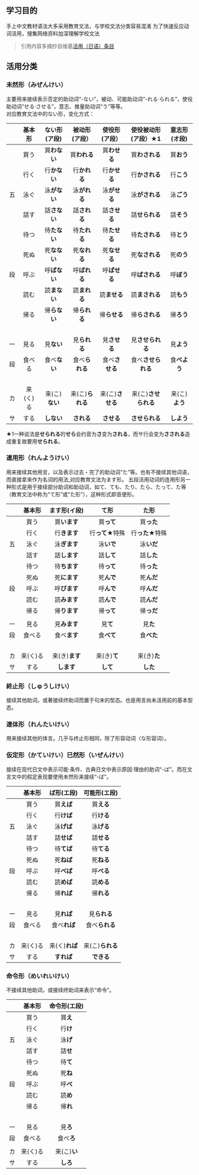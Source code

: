 ## 学习目的
手上中文教材语法大多采用教育文法，与学校文法分类容易混淆
为了快速反应动词活用，搜集网络资料加深理解学校文法
> 引用内容多摘抄自维基[活用（日语）条目](https://zh.wikipedia.org/wiki/%E6%B4%BB%E7%94%A8_(%E6%97%A5%E8%AA%9E)) 

## 活用分类
### 未然形（みぜんけい）
主要用来接续表示否定的助动词“-ない”，被动、可能助动词“-れる‧られる”，使役助动词“せる‧させる”，意志、推量助动词“う”等等。  
对应教育文法中的ない形，变化方式：  

|  |基本形|ない形(ア段)|被动形(ア段）|使役形(ア段）|使役被动形(ア段）★1|意志形(オ段)|
|:-:|:-:|:--:|:-:|:-:|:-:|:-:|
|  |買う|買**わない**|買**われる**|買**わせる**|買**わされる**|買**おう**|
|  |行く|行**かない**|行**かれる**|行**かせる**|行**かされる**|行**こう**|
|五|泳ぐ|泳**がない**|泳**がれる**|泳**がせる**|泳**がされる**|泳**ごう**|
|  |話す|話**さない**|話**される**|話**させる**|話**せられる**|話**そう**|
|  |待つ|待**たない**|待**たれる**|待**たせる**|待**たされる**|待**とう**|
|  |死ぬ|死**なない**|死**なれる**|死**なせる**|死**なされる**|死**のう**|
|段|呼ぶ|呼**ばない**|呼**ばれる**|呼**ばせる**|呼**ばされる**|呼**ぼう**|
|  |読む|読**まない**|読**まれる**|読**ませる**|読**まされる**|読**もう**|
|  |帰る|帰**らない**|帰**られる**|帰**らせる**|帰**らされる**|帰**ろう**|
|  |　|　|　|　|  |  | 
|一|見る|見**ない**|見**られる**|見**させる**|見**させられる**|見**よう**|
|段|食べる|食べ**ない**|食べ**られる**|食べ**させる**|食べ**させられる**|食**べよう**|
|  |　|　|　|　|  |  |　
|カ|来(く)る|来(こ)**ない**|来(こ)**られる**|来(こ)**させる**|来(こ)**させられる**|来(こ)**よう**|
|サ|する|**しない**|**される**|**させる**|**させられる**|**しよう**|

★1一种说法是**せられる**的**せら**会约音为**さ**变为**される**，而サ行会变为**さされる**造成重复故要用**せられる**。

### 連用形（れんようけい）  
用来接续其他用言，以及表示过去・完了的助动词“た”等。也有不接续其他词语，而直接拿来作为名词的用法,对应教育文法为ます形。
五段活用动词的连用形另一种形式是用于接续部分助词和助动词，如て、ても、たり、たら、たって、た等（教育文法中称为“て形”或“た形”），这种形式即音便形。

|  |基本形|ます形(イ段)|て形|た形|
|:-:|:-:|:-:|:-:|:-:|
|  |買う|買**います**|買**って**|買**った**|
|  |行く|行**きます**|行**って**★特殊|行**った**★特殊|
|五|泳ぐ|泳**ぎます**|泳**いで**|泳**いだ**|
|  |話す|話**します**|話**して**|話**した**|
|  |待つ|待**ちます**|待**って**|待**った**|
|  |死ぬ|死**にます**|死**んで**|死**んだ**|
|段|呼ぶ|呼**びます**|呼**んで**|呼**んだ**|
|  |読む|読**みます**|読**んで**|読**んだ**|
|  |帰る|帰**ります**|帰**って**|帰**っだ**|
|  |  |  |  |
|一|見る|見**みます**|見**て**|見**た**|
|段|食べる|食べ**ます**|食**べて**|食**べた**|
|  |　|　|　|
|カ|来(く)る|来(き)**ます**|来(き)**て**|来(き)**た**|
|サ|する|**します**|**して**|**した**|

### 終止形（しゅうしけい）  
接续其他助词，或著接续终助词而置于句末的型态。也是用言尚未活用前的基本型态。

### 連体形（れんたいけい） 
用来接续其他的体言。几乎与终止形相同，除了形容动词（な形容词）。

### 仮定形（かていけい）已然形（いぜんけい）
接续在现代日文中表示可能‧条件、古典日文中表示原因‧理由的助词“-ば”。而在文言文中的假定表现要使用未然形来接续“-ば”。

|  |基本形|ば形(エ段)|可能形(エ段)|
|:-:|:-:|:-:|:-:|
|  |買う|買**えば**|買**える**|
|  |行く|行**けば**|行**ける**|
|五|泳ぐ|泳**げば**|泳**げる**|
|  |話す|話**せば**|話**せる**|
|  |待つ|待**てば**|待**てる**|
|  |死ぬ|死**ねば**|死**ねる**|
|段|呼ぶ|呼**べば**|呼**べる**|
|  |読む|読**めば**|読**める**|
|  |帰る|帰**れば**|帰**れる**|
|  |　|　 |　 |
|一|見る|見**れば**|見**られる**|
|段|食べる|食べ**れば**|食べ**られる**|
|  |　 |   |  |
|カ|来(く)る|来(く)**れば**|来(こ)**られる**|
|サ|する|**すれば**|**できる**|

### 命令形（めいれいけい）
不接续其他助词，或接续终助词来表示“命令”。

| |基本形|命令形(エ段)|
|:-:|:-:|:-:|
|  |買う|買**え**|
|  |行く|行**け**|
|五|泳ぐ|泳**げ**|
|  |話す|話**せ**|
|  |待つ|待**て**|
|  |死ぬ|死**ね**|
|段|呼ぶ|呼**べ**|
|  |読む|読**め**|
|  |帰る|帰**れ**|
|  |　|　|
|一|見る|見**ろ**|
|段|食べる|食べ**ろ**|
|  | | |　
|カ|来(く)る|来(こ)**い**|
|サ|する|**しろ**|











